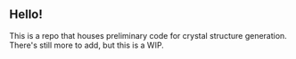 ## Hello! ##
This is a repo that houses preliminary code for crystal structure generation.
There's still more to add, but this is a WIP.